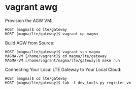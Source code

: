 # vagrant awg

Provision the AGW VM:
```
HOST [magma]$ cd lte/gateway
HOST [magma/lte/gateway]$ vagrant up magma
```

Build AGW from Source:
```
HOST [magma/lte/gateway]$ vagrant ssh magma
MAGMA-VM [/home/vagrant]$ cd magma/lte/gateway
MAGMA-VM [/home/vagrant/magma/lte/gateway]$ make run
```

Connecting Your Local LTE Gateway to Your Local Cloud:
```
HOST [magma]$ cd lte/gateway
HOST [magma/lte/gateway]$ fab -f dev_tools.py register_vm
```


